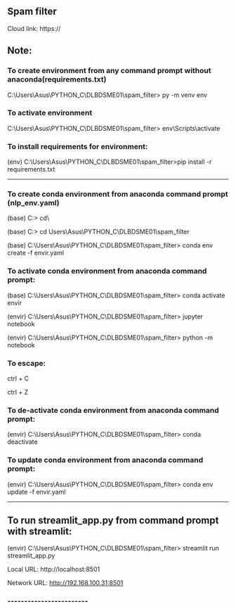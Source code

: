 ## Spam filter

Cloud link: https://

## Note:


### To create environment from any command prompt without anaconda(requirements.txt)

C:\Users\Asus\PYTHON_C\DLBDSME01\spam_filter> py -m venv env

### To activate environment

C:\Users\Asus\PYTHON_C\DLBDSME01\spam_filter> env\Scripts\activate

### To install requirements for environment:

(env) C:\Users\Asus\PYTHON_C\DLBDSME01\spam_filter>pip install -r requirements.txt

-------------------

### To create conda environment from anaconda command prompt (nlp_env.yaml)

(base) C:\> cd\

(base) C:\> cd Users\Asus\PYTHON_C\DLBDSME01\spam_filter

(base) C:\Users\Asus\PYTHON_C\DLBDSME01\spam_filter> conda env create -f envir.yaml

### To activate conda environment from anaconda command prompt:

(base) C:\Users\Asus\PYTHON_C\DLBDSME01\spam_filter> conda activate envir

(envir) C:\Users\Asus\PYTHON_C\DLBDSME01\spam_filter> jupyter notebook

(envir) C:\Users\Asus\PYTHON_C\DLBDSME01\spam_filter> python -m notebook

### To escape:

ctrl + C 

ctrl + Z

### To de-activate conda environment from anaconda command prompt:

(envir) C:\Users\Asus\PYTHON_C\DLBDSME01\spam_filter> conda deactivate

### To update conda environment from anaconda command prompt:

(envir) C:\Users\Asus\PYTHON_C\DLBDSME01\spam_filter> conda env update -f envir.yaml

--------------

## To run streamlit_app.py from command prompt with streamlit:

(envir) C:\Users\Asus\PYTHON_C\DLBDSME01\spam_filter> streamlit run streamlit_app.py


  Local URL: http://localhost:8501
  
  Network URL: http://192.168.100.31:8501

### ------------------------
